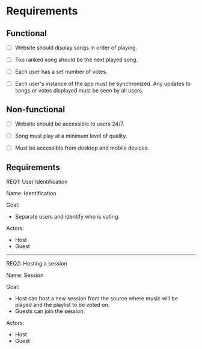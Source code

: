 # Requirements
## Functional
- [ ] Website should display songs in order of playing.
- [ ] Top ranked song should be the next played song.
- [ ] Each user has a set number of votes.
- [ ] Each user's instance of the app must be synchronized.  Any updates to songs or votes displayed must be seen by all users.


## Non-functional
- [ ] Website should be accessible to users 24/7.
- [ ] Song must play at a minimum level of quality.
- [ ] Must be accessible from desktop and mobile devices.


## Requirements
REQ1: User Identification

Name: Identification

Goal:
* Separate users and identify who is voting.

Actors:
* Host
* Guest

<hr>

REQ2: Hosting a session

Name: Session

Goal:
* Host can host a new session from the source where music will be played and the playlist to be voted on.
* Guests can join the session.

Actors:
* Host
* Guest
